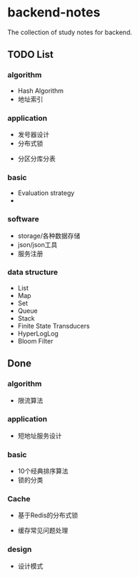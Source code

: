 # backend-notes
The collection of study notes for backend.



## TODO List

### algorithm
* Hash Algorithm
* 地址索引

### application
+ 发号器设计
+ 分布式锁
* 分区分库分表

### basic

* Evaluation strategy
* 

### software
* storage/各种数据存储
* json/json工具
* 服务注册

### data structure
+ List
+ Map
+ Set
+ Queue
+ Stack
+ Finite State Transducers
+ HyperLogLog
+ Bloom Filter

## Done

### algorithm
* 限流算法

### application

* 短地址服务设计

### basic

* 10个经典排序算法
* 锁的分类

### Cache

* 基于Redis的分布式锁

* 缓存常见问题处理

### design

* 设计模式

